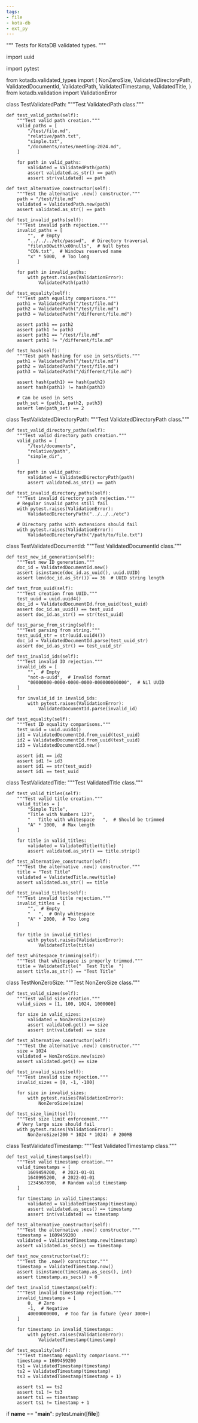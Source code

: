 ```yaml
---
tags:
- file
- kota-db
- ext_py
---
```

"""
Tests for KotaDB validated types.
"""

import uuid

import pytest

from kotadb.validated_types import (
    NonZeroSize,
    ValidatedDirectoryPath,
    ValidatedDocumentId,
    ValidatedPath,
    ValidatedTimestamp,
    ValidatedTitle,
)
from kotadb.validation import ValidationError


class TestValidatedPath:
    """Test ValidatedPath class."""

    def test_valid_paths(self):
        """Test valid path creation."""
        valid_paths = [
            "/test/file.md",
            "relative/path.txt",
            "simple.txt",
            "/documents/notes/meeting-2024.md",
        ]

        for path in valid_paths:
            validated = ValidatedPath(path)
            assert validated.as_str() == path
            assert str(validated) == path

    def test_alternative_constructor(self):
        """Test the alternative .new() constructor."""
        path = "/test/file.md"
        validated = ValidatedPath.new(path)
        assert validated.as_str() == path

    def test_invalid_paths(self):
        """Test invalid path rejection."""
        invalid_paths = [
            "",  # Empty
            "../../../etc/passwd",  # Directory traversal
            "file\x00with\x00nulls",  # Null bytes
            "CON.txt",  # Windows reserved name
            "x" * 5000,  # Too long
        ]

        for path in invalid_paths:
            with pytest.raises(ValidationError):
                ValidatedPath(path)

    def test_equality(self):
        """Test path equality comparisons."""
        path1 = ValidatedPath("/test/file.md")
        path2 = ValidatedPath("/test/file.md")
        path3 = ValidatedPath("/different/file.md")

        assert path1 == path2
        assert path1 != path3
        assert path1 == "/test/file.md"
        assert path1 != "/different/file.md"

    def test_hash(self):
        """Test path hashing for use in sets/dicts."""
        path1 = ValidatedPath("/test/file.md")
        path2 = ValidatedPath("/test/file.md")
        path3 = ValidatedPath("/different/file.md")

        assert hash(path1) == hash(path2)
        assert hash(path1) != hash(path3)

        # Can be used in sets
        path_set = {path1, path2, path3}
        assert len(path_set) == 2


class TestValidatedDirectoryPath:
    """Test ValidatedDirectoryPath class."""

    def test_valid_directory_paths(self):
        """Test valid directory path creation."""
        valid_paths = [
            "/test/documents",
            "relative/path",
            "simple_dir",
        ]

        for path in valid_paths:
            validated = ValidatedDirectoryPath(path)
            assert validated.as_str() == path

    def test_invalid_directory_paths(self):
        """Test invalid directory path rejection."""
        # Regular invalid paths still fail
        with pytest.raises(ValidationError):
            ValidatedDirectoryPath("../../../etc")

        # Directory paths with extensions should fail
        with pytest.raises(ValidationError):
            ValidatedDirectoryPath("/path/to/file.txt")


class TestValidatedDocumentId:
    """Test ValidatedDocumentId class."""

    def test_new_id_generation(self):
        """Test new ID generation."""
        doc_id = ValidatedDocumentId.new()
        assert isinstance(doc_id.as_uuid(), uuid.UUID)
        assert len(doc_id.as_str()) == 36  # UUID string length

    def test_from_uuid(self):
        """Test creation from UUID."""
        test_uuid = uuid.uuid4()
        doc_id = ValidatedDocumentId.from_uuid(test_uuid)
        assert doc_id.as_uuid() == test_uuid
        assert doc_id.as_str() == str(test_uuid)

    def test_parse_from_string(self):
        """Test parsing from string."""
        test_uuid_str = str(uuid.uuid4())
        doc_id = ValidatedDocumentId.parse(test_uuid_str)
        assert doc_id.as_str() == test_uuid_str

    def test_invalid_ids(self):
        """Test invalid ID rejection."""
        invalid_ids = [
            "",  # Empty
            "not-a-uuid",  # Invalid format
            "00000000-0000-0000-0000-000000000000",  # Nil UUID
        ]

        for invalid_id in invalid_ids:
            with pytest.raises(ValidationError):
                ValidatedDocumentId.parse(invalid_id)

    def test_equality(self):
        """Test ID equality comparisons."""
        test_uuid = uuid.uuid4()
        id1 = ValidatedDocumentId.from_uuid(test_uuid)
        id2 = ValidatedDocumentId.from_uuid(test_uuid)
        id3 = ValidatedDocumentId.new()

        assert id1 == id2
        assert id1 != id3
        assert id1 == str(test_uuid)
        assert id1 == test_uuid


class TestValidatedTitle:
    """Test ValidatedTitle class."""

    def test_valid_titles(self):
        """Test valid title creation."""
        valid_titles = [
            "Simple Title",
            "Title with Numbers 123",
            "   Title with whitespace   ",  # Should be trimmed
            "A" * 1000,  # Max length
        ]

        for title in valid_titles:
            validated = ValidatedTitle(title)
            assert validated.as_str() == title.strip()

    def test_alternative_constructor(self):
        """Test the alternative .new() constructor."""
        title = "Test Title"
        validated = ValidatedTitle.new(title)
        assert validated.as_str() == title

    def test_invalid_titles(self):
        """Test invalid title rejection."""
        invalid_titles = [
            "",  # Empty
            "   ",  # Only whitespace
            "A" * 2000,  # Too long
        ]

        for title in invalid_titles:
            with pytest.raises(ValidationError):
                ValidatedTitle(title)

    def test_whitespace_trimming(self):
        """Test that whitespace is properly trimmed."""
        title = ValidatedTitle("  Test Title  ")
        assert title.as_str() == "Test Title"


class TestNonZeroSize:
    """Test NonZeroSize class."""

    def test_valid_sizes(self):
        """Test valid size creation."""
        valid_sizes = [1, 100, 1024, 1000000]

        for size in valid_sizes:
            validated = NonZeroSize(size)
            assert validated.get() == size
            assert int(validated) == size

    def test_alternative_constructor(self):
        """Test the alternative .new() constructor."""
        size = 1024
        validated = NonZeroSize.new(size)
        assert validated.get() == size

    def test_invalid_sizes(self):
        """Test invalid size rejection."""
        invalid_sizes = [0, -1, -100]

        for size in invalid_sizes:
            with pytest.raises(ValidationError):
                NonZeroSize(size)

    def test_size_limit(self):
        """Test size limit enforcement."""
        # Very large size should fail
        with pytest.raises(ValidationError):
            NonZeroSize(200 * 1024 * 1024)  # 200MB


class TestValidatedTimestamp:
    """Test ValidatedTimestamp class."""

    def test_valid_timestamps(self):
        """Test valid timestamp creation."""
        valid_timestamps = [
            1609459200,  # 2021-01-01
            1640995200,  # 2022-01-01
            1234567890,  # Random valid timestamp
        ]

        for timestamp in valid_timestamps:
            validated = ValidatedTimestamp(timestamp)
            assert validated.as_secs() == timestamp
            assert int(validated) == timestamp

    def test_alternative_constructor(self):
        """Test the alternative .new() constructor."""
        timestamp = 1609459200
        validated = ValidatedTimestamp.new(timestamp)
        assert validated.as_secs() == timestamp

    def test_now_constructor(self):
        """Test the .now() constructor."""
        timestamp = ValidatedTimestamp.now()
        assert isinstance(timestamp.as_secs(), int)
        assert timestamp.as_secs() > 0

    def test_invalid_timestamps(self):
        """Test invalid timestamp rejection."""
        invalid_timestamps = [
            0,  # Zero
            -1,  # Negative
            40000000000,  # Too far in future (year 3000+)
        ]

        for timestamp in invalid_timestamps:
            with pytest.raises(ValidationError):
                ValidatedTimestamp(timestamp)

    def test_equality(self):
        """Test timestamp equality comparisons."""
        timestamp = 1609459200
        ts1 = ValidatedTimestamp(timestamp)
        ts2 = ValidatedTimestamp(timestamp)
        ts3 = ValidatedTimestamp(timestamp + 1)

        assert ts1 == ts2
        assert ts1 != ts3
        assert ts1 == timestamp
        assert ts1 != timestamp + 1


if __name__ == "__main__":
    pytest.main([__file__])
